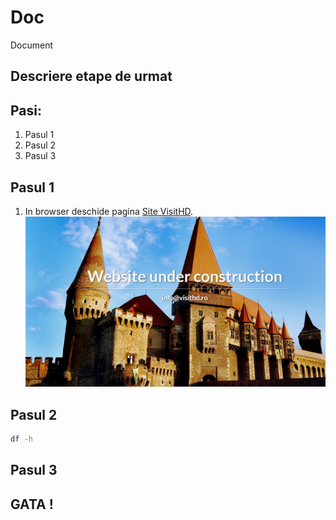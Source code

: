 # Doc
Document

## Descriere etape de urmat

## Pasi:
1. Pasul 1
2. Pasul 2
3. Pasul 3

## Pasul 1
1) In browser deschide pagina [Site VisitHD](http://www.visithd.ro).
   ![alt text](poza.png "VisitHD")
   
## Pasul 2
   ```sh
   df -h 
   ```

## Pasul 3


## GATA !
